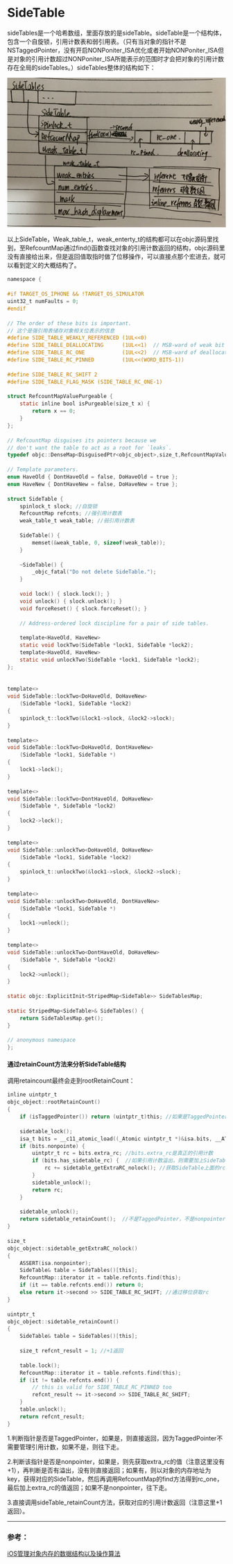 # SideTable

sideTables是一个哈希数组，里面存放的是sideTable。sideTable是一个结构体，包含一个自旋锁，引用计数表和弱引用表。（只有当对象的指针不是 NSTaggedPointer，没有开启NONPoniter_ISA优化或者开始NONPoniter_ISA但是对象的引用计数超过NONPoniter_ISA所能表示的范围时才会把对象的引用计数存在全局的sideTables。）sideTables整体的结构如下：

![SideTables](SideTables.jpg)

以上SideTable，Weak_table_t，weak_enterty_t的结构都可以在objc源码里找到，至RefcountMap通过find()函数查找对象的引用计数返回的结构，objc源码里没有直接给出来，但是返回值取指时做了位移操作，可以直接点那个宏进去，就可以看到定义的大概结构了。

```objectivec
namespace {

#if TARGET_OS_IPHONE && !TARGET_OS_SIMULATOR
uint32_t numFaults = 0;
#endif

// The order of these bits is important.
// 这个是强引用表储存对象相关位表示的信息
#define SIDE_TABLE_WEAKLY_REFERENCED (1UL<<0)
#define SIDE_TABLE_DEALLOCATING      (1UL<<1)  // MSB-ward of weak bit
#define SIDE_TABLE_RC_ONE            (1UL<<2)  // MSB-ward of deallocating bit
#define SIDE_TABLE_RC_PINNED         (1UL<<(WORD_BITS-1))

#define SIDE_TABLE_RC_SHIFT 2
#define SIDE_TABLE_FLAG_MASK (SIDE_TABLE_RC_ONE-1)

struct RefcountMapValuePurgeable {
    static inline bool isPurgeable(size_t x) {
        return x == 0;
    }
};

// RefcountMap disguises its pointers because we 
// don't want the table to act as a root for `leaks`.
typedef objc::DenseMap<DisguisedPtr<objc_object>,size_t,RefcountMapValuePurgeable> RefcountMap;

// Template parameters.
enum HaveOld { DontHaveOld = false, DoHaveOld = true };
enum HaveNew { DontHaveNew = false, DoHaveNew = true };

struct SideTable {
    spinlock_t slock; //自旋锁
    RefcountMap refcnts; //强引用计数表
    weak_table_t weak_table; //弱引用计数表

    SideTable() {
        memset(&weak_table, 0, sizeof(weak_table));
    }

    ~SideTable() {
        _objc_fatal("Do not delete SideTable.");
    }

    void lock() { slock.lock(); }
    void unlock() { slock.unlock(); }
    void forceReset() { slock.forceReset(); }

    // Address-ordered lock discipline for a pair of side tables.

    template<HaveOld, HaveNew>
    static void lockTwo(SideTable *lock1, SideTable *lock2);
    template<HaveOld, HaveNew>
    static void unlockTwo(SideTable *lock1, SideTable *lock2);
};


template<>
void SideTable::lockTwo<DoHaveOld, DoHaveNew>
    (SideTable *lock1, SideTable *lock2)
{
    spinlock_t::lockTwo(&lock1->slock, &lock2->slock);
}

template<>
void SideTable::lockTwo<DoHaveOld, DontHaveNew>
    (SideTable *lock1, SideTable *)
{
    lock1->lock();
}

template<>
void SideTable::lockTwo<DontHaveOld, DoHaveNew>
    (SideTable *, SideTable *lock2)
{
    lock2->lock();
}

template<>
void SideTable::unlockTwo<DoHaveOld, DoHaveNew>
    (SideTable *lock1, SideTable *lock2)
{
    spinlock_t::unlockTwo(&lock1->slock, &lock2->slock);
}

template<>
void SideTable::unlockTwo<DoHaveOld, DontHaveNew>
    (SideTable *lock1, SideTable *)
{
    lock1->unlock();
}

template<>
void SideTable::unlockTwo<DontHaveOld, DoHaveNew>
    (SideTable *, SideTable *lock2)
{
    lock2->unlock();
}

static objc::ExplicitInit<StripedMap<SideTable>> SideTablesMap;

static StripedMap<SideTable>& SideTables() {
    return SideTablesMap.get();
}

// anonymous namespace
};
```

#### 通过retainCount方法来分析SideTable结构

调用retaincount最终会走到rootRetainCount：

```objectivec
inline uintptr_t 
objc_object::rootRetainCount()
{
    if (isTaggedPointer()) return (uintptr_t)this; //如果是TaggedPointer直接返回

    sidetable_lock();
    isa_t bits = __c11_atomic_load((_Atomic uintptr_t *)&isa.bits, __ATOMIC_RELAXED); //原子化操作，获取isa,bits，类似于上锁
    if (bits.nonpointe) {
        uintptr_t rc = bits.extra_rc; //bits.extra_rc是真正的引用计数
        if (bits.has_sidetable_rc) {  //如果引用计数溢出，则需要加上SideTable上面的值
            rc += sidetable_getExtraRC_nolock(); //获取SideTable上面的rc
        }
        sidetable_unlock();
        return rc;
    }

    sidetable_unlock();
    return sidetable_retainCount();  //不是TaggedPointer，不是nonpointer，直接获取SideTable上面的rc
}

size_t 
objc_object::sidetable_getExtraRC_nolock()
{
    ASSERT(isa.nonpointer);
    SideTable& table = SideTables()[this];
    RefcountMap::iterator it = table.refcnts.find(this);
    if (it == table.refcnts.end()) return 0;
    else return it->second >> SIDE_TABLE_RC_SHIFT; //通过移位获取rc
}

uintptr_t
objc_object::sidetable_retainCount()
{
    SideTable& table = SideTables()[this];

    size_t refcnt_result = 1; //+1返回

    table.lock();
    RefcountMap::iterator it = table.refcnts.find(this);
    if (it != table.refcnts.end()) {
        // this is valid for SIDE_TABLE_RC_PINNED too
        refcnt_result += it->second >> SIDE_TABLE_RC_SHIFT;
    }
    table.unlock();
    return refcnt_result;
}
```

1.判断指针是否是TaggedPointer，如果是，则直接返回，因为TaggedPointer不需要管理引用计数，如果不是，则往下走。

2.判断该指针是否是nonpointer，如果是，则先获取extra_rc的值（注意这里没有+1），再判断是否有溢出，没有则直接返回；如果有，则以对象的内存地址为key，获得对应的SideTable，然后再调用RefcountMap的find方法得到rc_one，最后加上extra_rc的值返回；如果不是nonpointer，往下走。

3.直接调用sideTable_retainCount方法，获取对应的引用计数返回（注意这里+1返回）。

---

### 参考：

[iOS管理对象内存的数据结构以及操作算法](https://www.jianshu.com/p/ef6d9bf8fe59)
